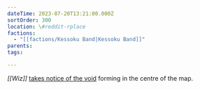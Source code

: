 ```yaml
---
dateTime: 2023-07-20T13:21:00.000Z
sortOrder: 300
location: \#reddit-rplace
factions:
  - "[[factions/Kessoku Band|Kessoku Band]]"
parents: 
tags: 

---
```

*[[Wiz]]* [takes notice of the void](discord://discord.com/channels/1093664259273130084/1131230952119615600/1131576615927808000) forming in the centre of the map.
